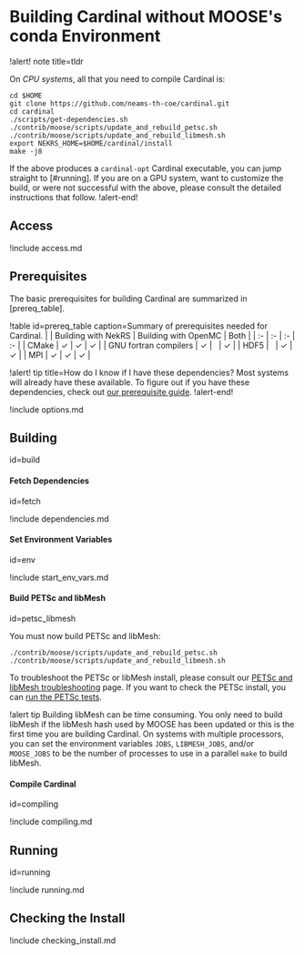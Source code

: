 # Building Cardinal without MOOSE's conda Environment

!alert! note title=tldr

On *CPU systems*, all that you need to compile Cardinal is:

```
cd $HOME
git clone https://github.com/neams-th-coe/cardinal.git
cd cardinal
./scripts/get-dependencies.sh
./contrib/moose/scripts/update_and_rebuild_petsc.sh
./contrib/moose/scripts/update_and_rebuild_libmesh.sh
export NEKRS_HOME=$HOME/cardinal/install
make -j8
```

If the above produces a `cardinal-opt` Cardinal executable, you can
jump straight to [#running]. If you are on a GPU system, want to customize the
build, or were not successful with the above, please consult the detailed instructions
that follow.
!alert-end!

## Access

!include access.md

## Prerequisites

The basic prerequisites for building Cardinal are summarized in [prereq_table].

!table id=prereq_table caption=Summary of prerequisites needed for Cardinal.
|    | Building with NekRS | Building with OpenMC | Both |
| :- | :- | :- | :- |
| CMake | $\checkmark$ | $\checkmark$ | $\checkmark$ |
| GNU fortran compilers | $\checkmark$ | &nbsp; | $\checkmark$  |
| HDF5 | &nbsp; | $\checkmark$ | $\checkmark$ |
| MPI | $\checkmark$ | $\checkmark$ | $\checkmark$ |

!alert! tip title=How do I know if I have these dependencies?
Most systems will already have these available.
To figure out if you have these dependencies, check out
[our prerequisite guide](prereqs.md).
!alert-end!

!include options.md

## Building
  id=build

#### Fetch Dependencies
  id=fetch

!include dependencies.md

#### Set Environment Variables
  id=env

!include start_env_vars.md

#### Build PETSc and libMesh
  id=petsc_libmesh

You must now build PETSc and libMesh:

```
./contrib/moose/scripts/update_and_rebuild_petsc.sh
./contrib/moose/scripts/update_and_rebuild_libmesh.sh
```

To troubleshoot the PETSc or libMesh install, please consult our [PETSc and libMesh troubleshooting](petsc_libmesh.md) page. If you want to check the PETSc install, you can
[run the PETSc tests](petsc.md).

!alert tip
Building libMesh can be time consuming. You only need to build libMesh
if the libMesh hash used by MOOSE has been updated or this is the first time you
are building Cardinal.
On systems with multiple processors, you can set the environment
variables `JOBS`, `LIBMESH_JOBS`, and/or `MOOSE_JOBS` to be the number
of processes to use in a parallel `make` to build libMesh.

#### Compile Cardinal
  id=compiling

!include compiling.md

## Running
  id=running

!include running.md

## Checking the Install

!include checking_install.md

